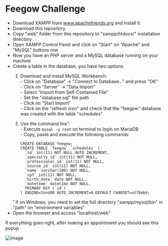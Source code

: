 # Feegow Challenge

- Download XAMPP from www.apachefriends.org and install it.
- Download this repository
- Copy "web" folder from this repository to "xampp/htdocs/" installation directory
- Open XAMPP Control Panel and click on "Start" on "Apache" and "MySQL" buttons row
- Now you have an PHP server and a MySQL database running on your machine
- Create a table in the database, you have two options:  
    1) Download and install MySQL Workbench:  
      - Click on "Database" -> "Connect to Database..." and press "OK"  
      - Click on "Server" -> "Data Import"  
      - Select "Import from Self-Contained File"  
      - Set the "database.sql" file path  
      - Click on "Start Import"  
      - Click on the "refresh icon" and check that the "feegow" database was created with the table "schedules"
     
    2) Use the command line¹:  
      - Execute `mysql -u root` on terminal to login on MariaDB  
      - Copy, paste and execute the following commands:  
        ```
        CREATE DATABASE feegow;  
        CREATE TABLE `feegow`.`schedules` (
          `id` int(11) NOT NULL AUTO_INCREMENT,
          `specialty_id` int(11) NOT NULL,
          `professional_id` int(11) NOT NULL,
          `source_id` int(11) NOT NULL,
          `name` varchar(100) NOT NULL,
          `cpf` int(11) NOT NULL,
          `birth_date` date NOT NULL,
          `datetime` datetime NOT NULL,
          PRIMARY KEY (`id`)
        ) ENGINE=InnoDB AUTO_INCREMENT=0 DEFAULT CHARSET=utf8mb4;
        ```  
     ¹ If on Windows, you need to set the full directory "xampp/mysql/bin" in "path" on "environment variables"
- Open the browser and access "localhost/web"

If everything goes right, after making an appointment you should see this popup

![image](https://user-images.githubusercontent.com/38460351/111849791-3dc6d680-88ed-11eb-9e21-c2ffd16d2901.png)
